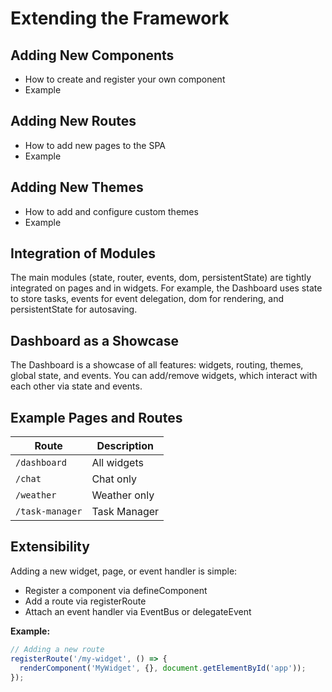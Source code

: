 # Extending the Framework

## Adding New Components
- How to create and register your own component
- Example

## Adding New Routes
- How to add new pages to the SPA
- Example

## Adding New Themes
- How to add and configure custom themes
- Example

## Integration of Modules

The main modules (state, router, events, dom, persistentState) are tightly integrated on pages and in widgets. For example, the Dashboard uses state to store tasks, events for event delegation, dom for rendering, and persistentState for autosaving.

## Dashboard as a Showcase

The Dashboard is a showcase of all features: widgets, routing, themes, global state, and events. You can add/remove widgets, which interact with each other via state and events.

## Example Pages and Routes

| Route           | Description                      |
|-----------------|----------------------------------|
| `/dashboard`    | All widgets                      |
| `/chat`         | Chat only                        |
| `/weather`      | Weather only                     |
| `/task-manager` | Task Manager                     |


## Extensibility

Adding a new widget, page, or event handler is simple:
- Register a component via defineComponent
- Add a route via registerRoute
- Attach an event handler via EventBus or delegateEvent

**Example:**
```js
// Adding a new route
registerRoute('/my-widget', () => {
  renderComponent('MyWidget', {}, document.getElementById('app'));
});
```
